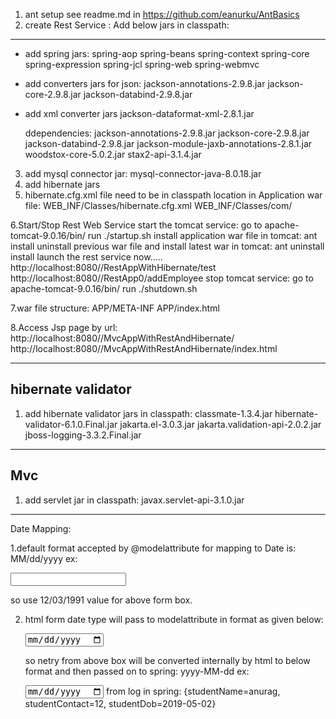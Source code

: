 1.  ant setup
   see readme.md in https://github.com/eanurku/AntBasics 
2. create Rest Service :
  Add below jars in classpath:
  ----------------------------- 
* add spring jars:
    spring-aop
    spring-beans
    spring-context
    spring-core
    spring-expression
    spring-jcl
    spring-web
    spring-webmvc
    
* add converters jars for json:
    jackson-annotations-2.9.8.jar
    jackson-core-2.9.8.jar
    jackson-databind-2.9.8.jar

* add xml converter jars
    jackson-dataformat-xml-2.8.1.jar
    
    ddependencies:
    jackson-annotations-2.9.8.jar
    jackson-core-2.9.8.jar
    jackson-databind-2.9.8.jar
    jackson-module-jaxb-annotations-2.8.1.jar
    woodstox-core-5.0.2.jar
    stax2-api-3.1.4.jar
    
3. add mysql connector jar:
    mysql-connector-java-8.0.18.jar
4. add hibernate jars
5. hibernate.cfg.xml file need to be in classpath location in Application war file:
    WEB_INF/Classes/hibernate.cfg.xml
    WEB_INF/Classes/com/

6.Start/Stop Rest Web  Service
    start the tomcat service:
        go to apache-tomcat-9.0.16/bin/
        run ./startup.sh
    install application war file in tomcat:
        ant  install
    uninstall previous war file and install latest war in tomcat:
        ant uninstall install
    launch the rest service now.....
        http://localhost:8080//RestAppWithHibernate/test
        http://localhost:8080//RestApp0/addEmployee
    stop tomcat service:
        go to apache-tomcat-9.0.16/bin/
        run ./shutdown.sh

7.war file structure:
APP/META-INF
APP/index.html

8.Access Jsp page by url:
http://localhost:8080//MvcAppWithRestAndHibernate/
http://localhost:8080//MvcAppWithRestAndHibernate/index.html

-------------------------
hibernate validator 
-------------------------

1. add  hibernate validator  jars in classpath:
 classmate-1.3.4.jar
 hibernate-validator-6.1.0.Final.jar
 jakarta.el-3.0.3.jar
 jakarta.validation-api-2.0.2.jar
 jboss-logging-3.3.2.Final.jar


--------------------
Mvc
--------------------
1.  add servlet jar in classpath:
    javax.servlet-api-3.1.0.jar 
    
    
-------------------------------
Date Mapping:

1.default format accepted by @modelattribute for mapping to Date is:
   MM/dd/yyyy
   ex:
   <td> <input type="text" name="studentDob"/> </td>
   
   so use 12/03/1991 value for above form box.

2. html form date type will pass to modelattribute in format as given below:

   <td> <input type="date" name="studentDob"/> </td>
   
   so netry from above box will be converted internally by html to below format and then passed on to spring:
   yyyy-MM-dd
   ex:
      <td> <input type="date" name="studentDob"/> </td>
      from log in spring:
      {studentName=anurag, studentContact=12, studentDob=2019-05-02}